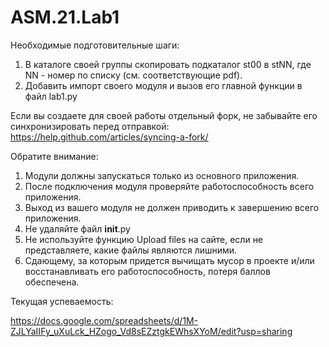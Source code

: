 # ASM.21.Lab1

Необходимые подготовительные шаги:

1. В каталоге своей группы скопировать подкаталог st00 в stNN, где NN - номер по списку (см. соответствующие pdf).
2. Добавить импорт своего модуля и вызов его главной функции в файл lab1.py

Если вы создаете для своей работы отдельный форк, не забывайте его синхронизировать перед отправкой:
https://help.github.com/articles/syncing-a-fork/

Обратите внимание: 

1. Модули должны запускаться только из основного приложения.
2. После подключения модуля проверяйте работоспособность всего приложения.
3. Выход из вашего модуля не должен приводить к завершению всего приложения.
4. Не удаляйте файл __init__.py
5. Не используйте функцию Upload files на сайте, если не представляете, какие файлы являются лишними.
6. Сдающему, за которым придется вычищать мусор в проекте и/или восстанавливать его работоспособность, потеря баллов обеспечена.


Текущая успеваемость:

https://docs.google.com/spreadsheets/d/1M-ZJLYaIIFy_uXuLck_HZogo_Vd8sEZztgkEWhsXYoM/edit?usp=sharing